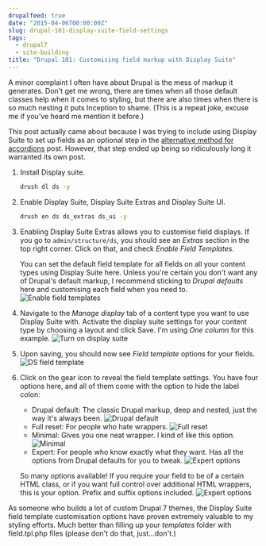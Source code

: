 ```yaml
---
drupalfeed: true
date: "2015-04-06T00:00:00Z"
slug: drupal-101-display-suite-field-settings
tags:
  - drupal7
  - site-building
title: "Drupal 101: Customising field markup with Display Suite"
---
```


A minor complaint I often have about Drupal is the mess of markup it generates. Don't get me wrong, there are times when all those default classes help when it comes to styling, but there are also times when there is so much nesting it puts Inception to shame. (This is a repeat joke, excuse me if you've heard me mention it before.)

This post actually came about because I was trying to include using Display Suite to set up fields as an optional step in the [alternative method for accordions](/blog/drupal-101-alternative-accordion) post. However, that step ended up being so ridiculously long it warranted its own post.

1. Install Display suite.

   ```bash
   drush dl ds -y
   ```

2. Enable Display Suite, Display Suite Extras and Display Suite UI.

   ```bash
   drush en ds ds_extras ds_ui -y
   ```

3. Enabling Display Suite Extras allows you to customise field displays. If you go to <code>admin/structure/ds</code>, you should see an _Extras_ section in the top right corner. Click on that, and check _Enable Field Templates_.

   You can set the default field template for all fields on all your content types using Display Suite here. Unless you're certain you don't want any of Drupal's default markup, I recommend sticking to _Drupal defaults_ here and customising each field when you need to.
   ![Enable field templates](/images/posts/field-template/ds-extras.jpg)

4. Navigate to the _Manage display_ tab of a content type you want to use Display Suite with. Activate the display suite settings for your content type by choosing a layout and click Save. I'm using <em>One column</em> for this example.
   ![Turn on display suite](/images/posts/maps/display-suite.jpg)
5. Upon saving, you should now see _Field template_ options for your fields.
   ![DS field template](/images/posts/field-template/ds-field-settings.jpg)
6. Click on the gear icon to reveal the field template settings. You have four options here, and all of them come with the option to hide the label colon:

   - Drupal default: The classic Drupal markup, deep and nested, just the way it's always been.
     ![Drupal default](/images/posts/field-template/drupal-default.jpg)
   - Full reset: For people who hate wrappers.
     ![Full reset](/images/posts/field-template/full-reset.jpg)
   - Minimal: Gives you one neat wrapper. I kind of like this option.
     ![Minimal](/images/posts/field-template/minimal.jpg)
   - Expert: For people who know exactly what they want. Has all the options from Drupal defaults for you to tweak.
     ![Expert options](/images/posts/field-template/expert.jpg)

   So many options available! If you require your field to be of a certain HTML class, or if you want full control over additional HTML wrappers, this is your option. Prefix and suffix options included.
   ![Expert options](/images/posts/field-template/expert-2.jpg)

As someone who builds a lot of custom Drupal 7 themes, the Display Suite field template customisation options have proven extremely valuable to my styling efforts. Much better than filling up your _templates_ folder with field.tpl.php files (please don't do that, just...don't.)
